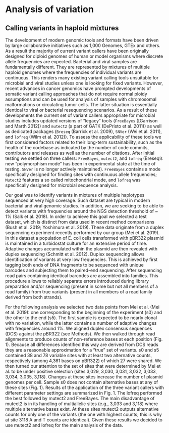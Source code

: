 # Analysis of variation

## Calling variants in haploid mixtures

The development of modern genomic tools and formats have been driven by large collaborative initiatives such as 1,000 Genomes, GTEx and others. As a result the majority of current variant callers have been originally designed  for diploid genomes of human or model organisms where discrete allele frequencies are expected. Bacterial and viral samples are fundamentally different. They are represented by mixtures of multiple haploid genomes where the frequencies of individual variants are continuous. This renders many existing variant calling tools unsuitable for microbial and viral studies unless one is looking for fixed variants. However, recent advances in cancer genomics have prompted developments of somatic variant calling approaches that do not require normal ploidy assumptions and can be used for analysis of samples with chromosomal malformations or circulating tumor cells. The latter situation is essentially identical to viral or bacterial resequencing scenarios. As a result of these developments the current set of variant callers appropriate for microbial studies includes updated versions of “legacy” tools (`FreeBayes` ([Garrison and Marth 2012]) and `mutect2` (a part of GATK (DePristo et al. 2011)) as well as dedicated packages (`Breseq` (Barrick et al. 2009), `SNVer` (Wei et al. 2011), and `lofreq` (Wilm et al. 2012)). To assess the applicability of these tools we first considered factors related to their long-term sustainability, such as the health of the codebase as indicated by the number of code commits, contributors and releases as well as the number of citations. After initial testing we settled on three callers: `FreeBayes`, `mutect2`, and `lofreq` (Breseq’s new “polymorphism mode” has been in experimental state at the time of testing. `SNVer` is no longer actively maintained). `FreeBayes` contains a mode specifically designed for finding sites with continuous allele frequencies; `Mutect2` features a so called mitochondrial mode, and `lofreq` was specifically designed for microbial sequence analysis. 

Our goal was to identify variants in mixtures of multiple haplotypes sequenced at very high coverage. Such dataset are typical in modern bacterial and viral genomic studies. In addition, we are seeking to be able to detect variants with frequencies around the NGS detection threshold of ~ 1% (Salk et al. 2018). In order to achieve this goal we selected a test dataset, which is distinct from data used in recent method comparisons (Bush et al. 2019; Yoshimura et al. 2019). These data originate from a duplex sequencing experiment recently performed by our group (Mei et al. 2019).  In this dataset a population of E. coli cells transformed with pBR322 plasmid is maintained in a turbidostat culture for an extensive period of time. Adaptive changes accumulated within the plasmid are then revealed with duplex sequencing (Schmitt et al. 2012). Duplex sequencing allows identification of variants at very low frequencies. This is achieved by first tagging both ends of DNA fragments to be sequenced with unique barcodes and subjecting them to paired-end sequencing. After sequencing read pairs containing identical barcodes are assembled into families. This procedure allows to reliably separate errors introduced during library preparation and/or sequencing (present in some but not all members of a read family) from true variants (present in all members of a read family derived from both strands).

For the following analysis we selected two data points from Mei et al. (Mei et al. 2019): one corresponding to the beginning of the experiment (s0) and the other to the end (s5). The first sample is expected to be nearly clonal with no variation, while the latter contains a number of adaptive changes with frequencies around 1%. We aligned duplex consensus sequences (DCS) against the pBR322 (see Methods). We then walked through read alignments to produce counts of non-reference bases at each position (Fig. 1). Because all differences identified this way are derived from DCS reads they are a reasonable approximation for a “true” set of variants. s0 and s5 contained 38 and 78 variable sites with at least two alternative counts, respectively (among 4,361 bases on pBR322) of which 27 were shared. We then turned our attention to the set of sites that were determined by Mei et al. to be under positive selection (sites 3,029, 3,030, 3,031, 3,032, 3,033, 3,034, 3,035, 3,118). Changes at these sites increase the number of plasmid genomes per cell. Sample s0 does not contain alternative bases at any of these sites (Fig. 1). Results of the application of the three variant callers with different parameter settings are summarized in Fig. 1. The lofreq performed the best followed by mutect2 and FreeBayes. The main disadvantage of mutect2 is in its handling of multiallelic sites (e.g., 3,033 and 3,118) where multiple alternative bases exist. At these sites mutect2 outputs alternative counts for only one of the variants (the one with highest counts; this is why at site 3118 A and T counts are identical). Given these results we decided to use mutect2 and lofreq for the main analysis of the data.

